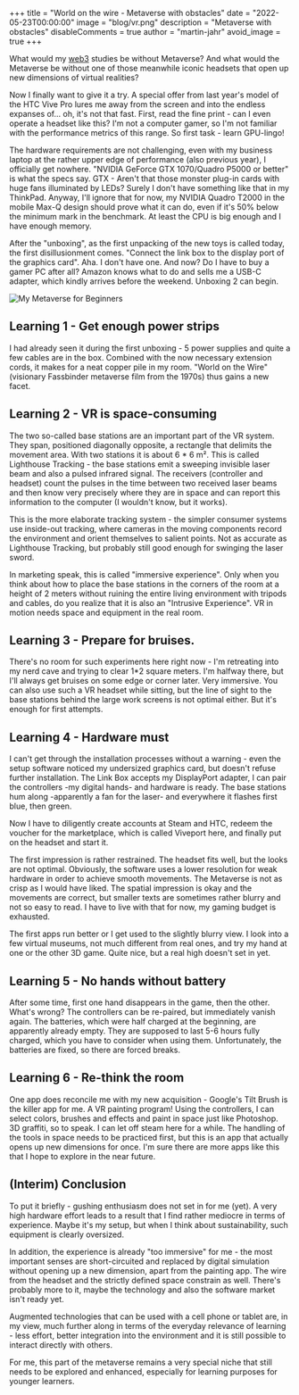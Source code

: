 +++
title = "World on the wire - Metaverse with obstacles"
date = "2022-05-23T00:00:00"
image = "blog/vr.png"
description = "Metaverse with obstacles"
disableComments = true
author = "martin-jahr"
avoid_image = true
+++

What would my [web3](../2022_04_11_web3) studies be without Metaverse? And what would the Metaverse be without one of those meanwhile iconic headsets that open up new dimensions of virtual realities? 

Now I finally want to give it a try. A special offer from last year's model of the HTC Vive Pro lures me away from the screen and into the endless expanses of... oh, it's not that fast. First, read the fine print - can I even operate a headset like this? I'm not a computer gamer, so I'm not familiar with the performance metrics of this range. So first task - learn GPU-lingo! 

The hardware requirements are not challenging, even with my business laptop at the rather upper edge of performance (also previous year), I officially get nowhere. "NVIDIA GeForce GTX 1070/Quadro P5000 or better" is what the specs say. GTX - Aren't that those monster plug-in cards with huge fans illuminated by LEDs? Surely I don't have something like that in my ThinkPad. Anyway, I'll ignore that for now, my NVIDIA Quadro T2000 in the mobile Max-Q design should prove what it can do, even if it's 50% below the minimum mark in the benchmark. At least the CPU is big enough and I have enough memory.

After the "unboxing", as the first unpacking of the new toys is called today, the first disillusionment comes. "Connect the link box to the display port of the graphics card". Aha. I don't have one. And now? Do I have to buy a gamer PC after all? Amazon knows what to do and sells me a USB-C adapter, which kindly arrives before the weekend. Unboxing 2 can begin.

![My Metaverse for Beginners](https://res.cloudinary.com/dzw4emsdt/image/upload/c_scale,w_900,q_auto/v1653426695/selfscrum/vr_np0s9p.png)

## Learning 1 - Get enough power strips

I had already seen it during the first unboxing - 5 power supplies and quite a few cables are in the box. Combined with the now necessary extension cords, it makes for a neat copper pile in my room. "World on the Wire" (visionary Fassbinder metaverse film from the 1970s) thus gains a new facet.

## Learning 2 - VR is space-consuming

The two so-called base stations are an important part of the VR system. They span, positioned diagonally opposite, a rectangle that delimits the movement area. With two stations it is about 6 * 6 m². This is called Lighthouse Tracking - the base stations emit a sweeping invisible laser beam and also a pulsed infrared signal. The receivers (controller and headset) count the pulses in the time between two received laser beams and then know very precisely where they are in space and can report this information to the computer (I wouldn't know, but it works). 

This is the more elaborate tracking system - the simpler consumer systems use inside-out tracking, where cameras in the moving components record the environment and orient themselves to salient points. Not as accurate as Lighthouse Tracking, but probably still good enough for swinging the laser sword.

In marketing speak, this is called "immersive experience". Only when you think about how to place the base stations in the corners of the room at a height of 2 meters without ruining the entire living environment with tripods and cables, do you realize that it is also an "Intrusive Experience". VR in motion needs space and equipment in the real room.

## Learning 3 - Prepare for bruises.

There's no room for such experiments here right now - I'm retreating into my nerd cave and trying to clear 1*2 square meters. I'm halfway there, but I'll always get bruises on some edge or corner later. Very immersive. You can also use such a VR headset while sitting, but the line of sight to the base stations behind the large work screens is not optimal either. But it's enough for first attempts.

## Learning 4 - Hardware must

I can't get through the installation processes without a warning - even the setup software noticed my undersized graphics card, but doesn't refuse further installation. The Link Box accepts my DisplayPort adapter, I can pair the controllers -my digital hands- and hardware is ready. The base stations hum along -apparently a fan for the laser- and everywhere it flashes first blue, then green. 

Now I have to diligently create accounts at Steam and HTC, redeem the voucher for the marketplace, which is called Viveport here, and finally put on the headset and start it.

The first impression is rather restrained. The headset fits well, but the looks are not optimal. Obviously, the software uses a lower resolution for weak hardware in order to achieve smooth movements. The Metaverse is not as crisp as I would have liked. The spatial impression is okay and the movements are correct, but smaller texts are sometimes rather blurry and not so easy to read. I have to live with that for now, my gaming budget is exhausted.

The first apps run better or I get used to the slightly blurry view. I look into a few virtual museums, not much different from real ones, and try my hand at one or the other 3D game. Quite nice, but a real high doesn't set in yet. 

## Learning 5 - No hands without battery

After some time, first one hand disappears in the game, then the other. What's wrong? The controllers can be re-paired, but immediately vanish again. The batteries, which were half charged at the beginning, are apparently already empty. They are supposed to last 5-6 hours fully charged, which you have to consider when using them. Unfortunately, the batteries are fixed, so there are forced breaks.

## Learning 6 - Re-think the room 

One app does reconcile me with my new acquisition - Google's Tilt Brush is the killer app for me. A VR painting program! Using the controllers, I can select colors, brushes and effects and paint in space just like Photoshop. 3D graffiti, so to speak. I can let off steam here for a while. The handling of the tools in space needs to be practiced first, but this is an app that actually opens up new dimensions for once. I'm sure there are more apps like this that I hope to explore in the near future.

## (Interim) Conclusion

To put it briefly - gushing enthusiasm does not set in for me (yet). A very high hardware effort leads to a result that I find rather mediocre in terms of experience. Maybe it's my setup, but when I think about sustainability, such equipment is clearly oversized. 

In addition, the experience is already "too immersive" for me - the most important senses are short-circuited and replaced by digital simulation without opening up a new dimension, apart from the painting app. The wire from the headset and the strictly defined space constrain as well. There's probably more to it, maybe the technology and also the software market isn't ready yet. 

Augmented technologies that can be used with a cell phone or tablet are, in my view, much further along in terms of the everyday relevance of learning - less effort, better integration into the environment and it is still possible to interact directly with others. 

For me, this part of the metaverse remains a very special niche that still needs to be explored and enhanced, especially for learning purposes for younger learners.

